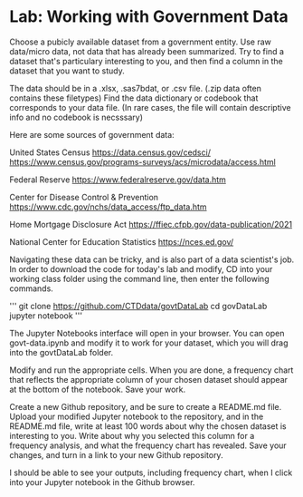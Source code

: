 <h1>Lab: Working with Government Data</h1>

Choose a pubicly available dataset from a government entity. Use raw data/micro data, not data that has already been summarized.
Try to find a dataset  that's particulary interesting to you, and then find a column in the dataset that you want to study. 

The data should be in a .xlsx, .sas7bdat, or .csv file. (.zip data often contains these filetypes)
Find the data dictionary or codebook that corresponds to your data file. (In rare cases, the file will contain descriptive info and no codebook is necsssary)

Here are some sources of government data:

United States Census
https://data.census.gov/cedsci/
https://www.census.gov/programs-surveys/acs/microdata/access.html

Federal Reserve
https://www.federalreserve.gov/data.htm

Center for Disease Control & Prevention
https://www.cdc.gov/nchs/data_access/ftp_data.htm

Home Mortgage Disclosure Act
https://ffiec.cfpb.gov/data-publication/2021

National Center for Education Statistics
https://nces.ed.gov/


Navigating these data can be tricky, and is also part of a data scientist's job.
In order to download the code for today's lab and modify, CD into your working class folder using the command line, then enter the following commands. 

'''
git clone https://github.com/CTDdata/govtDataLab
cd govDataLab
jupyter notebook
'''

The Jupyter Notebooks interface will open in your browser. You can open govt-data.ipynb and modify it to work for your dataset, which you will drag into the govtDataLab folder.

Modify and run the appropriate cells. When you are done, a frequency chart that reflects the appropriate column of your chosen dataset should appear at the bottom of the notebook. Save your work.

Create a new Github repository, and be sure to create a README.md file. Upload your modified Jupyter notebook to the repository, and in the README.md file, write at least 100 words about why the chosen dataset is interesting to you. Write about why you selected this column for a frequency analysis, and what the frequency chart has revealed. Save your changes, and turn in a link to your new Github repository. 

I should be able to see your outputs, including frequency chart, when I click into your Jupyter notebook in the Github browser. 


